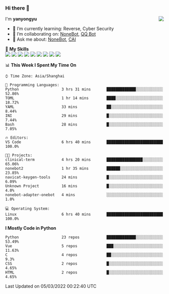 ### Hi there 👋

<a href="#">
  <img align="right" src="https://github-readme-stats.vercel.app/api?username=yanyongyu&count_private=true&show_icons=true&bg_color=15,f2f7fd,E0EAFC" />
</a>

I'm **yanyongyu**

- 🌱 I’m currently learning: Reverse, Cyber Security
- 👯 I’m collaborating on: [NoneBot](https://github.com/nonebot), [QQ Bot](https://github.com/Mrs4s/go-cqhttp)
- 💬 Ask me about: [NoneBot](https://github.com/nonebot), [CAI](https://github.com/cscs181/CAI)

🌟 **My Skills**  
![](https://img.shields.io/badge/-Python-3e74a2?style=flat-square&logo=Python&logoColor=fff)
![](https://img.shields.io/badge/-Node.js-339933?style=flat-square&logo=Node.js&logoColor=fff)
![](https://img.shields.io/badge/-Vue-4fc08d?style=flat-square&logo=Vue.js&logoColor=fff)
![](https://img.shields.io/badge/-React-2d98ce?style=flat-square&logo=React&logoColor=fff)
![](https://img.shields.io/badge/-Docker-2496ED?style=flat-square&logo=Docker&logoColor=fff)
![](https://img.shields.io/badge/-Linux-000000?style=flat-square&logo=Linux&logoColor=fff)
![](https://img.shields.io/badge/-MySQL-4479A1?style=flat-square&logo=MySQL&logoColor=fff)
![](https://img.shields.io/badge/-Redis-DC382D?style=flat-square&logo=Redis&logoColor=fff)
![](https://img.shields.io/badge/-MongoDB-47A248?style=flat-square&logo=MongoDB&logoColor=fff)

<!--START_SECTION:waka-->
📊 **This Week I Spent My Time On** 

```text
⌚︎ Time Zone: Asia/Shanghai

💬 Programming Languages: 
Python                   3 hrs 31 mins       █████████████░░░░░░░░░░░░   52.86% 
TOML                     1 hr 14 mins        ████░░░░░░░░░░░░░░░░░░░░░   18.72% 
YAML                     33 mins             ██░░░░░░░░░░░░░░░░░░░░░░░   8.44% 
INI                      29 mins             █░░░░░░░░░░░░░░░░░░░░░░░░   7.44% 
Bash                     28 mins             █░░░░░░░░░░░░░░░░░░░░░░░░   7.05%

🔥 Editors: 
VS Code                  6 hrs 40 mins       █████████████████████████   100.0%

🐱‍💻 Projects: 
clinical-term            4 hrs 20 mins       ████████████████░░░░░░░░░   65.06% 
nonebot2                 1 hr 35 mins        ██████░░░░░░░░░░░░░░░░░░░   23.85% 
navicat-keygen-tools     24 mins             █░░░░░░░░░░░░░░░░░░░░░░░░   6.09% 
Unknown Project          16 mins             █░░░░░░░░░░░░░░░░░░░░░░░░   4.0% 
nonebot-adapter-onebot   4 mins              ░░░░░░░░░░░░░░░░░░░░░░░░░   1.0%

💻 Operating System: 
Linux                    6 hrs 40 mins       █████████████████████████   100.0%

```

**I Mostly Code in Python** 

```text
Python                   23 repos            █████████████░░░░░░░░░░░░   53.49% 
Vue                      5 repos             ███░░░░░░░░░░░░░░░░░░░░░░   11.63% 
C                        4 repos             ██░░░░░░░░░░░░░░░░░░░░░░░   9.3% 
CSS                      2 repos             █░░░░░░░░░░░░░░░░░░░░░░░░   4.65% 
HTML                     2 repos             █░░░░░░░░░░░░░░░░░░░░░░░░   4.65%

```



 Last Updated on 05/03/2022 00:22:40 UTC
<!--END_SECTION:waka-->

